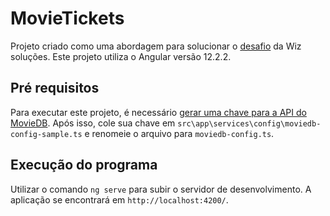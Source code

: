 # MovieTickets

Projeto criado como uma abordagem para solucionar o [desafio](https://github.com/wizsolucoes/front-testes/blob/master/Case-tecnico-Frot-end-I-e-2.md) da Wiz soluções. Este projeto utiliza o Angular versão 12.2.2.

## Pré requisitos

Para executar este projeto, é necessário [gerar uma chave para a API do MovieDB](https://developers.themoviedb.org/3/getting-started/introduction). Após isso, cole sua chave em `src\app\services\config\moviedb-config-sample.ts` e renomeie o arquivo para `moviedb-config.ts`.

## Execução do programa

Utilizar o comando `ng serve` para subir o servidor de desenvolvimento. A aplicação se encontrará em `http://localhost:4200/`.
